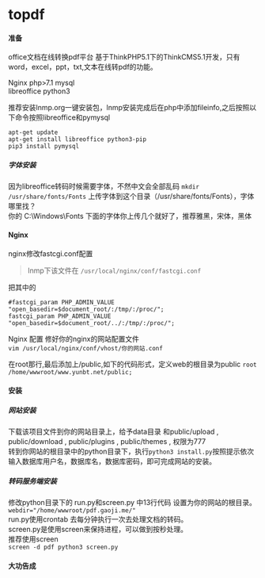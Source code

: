 # topdf

#### 准备
office文档在线转换pdf平台
基于ThinkPHP5.1下的ThinkCMS5.1开发，只有word，excel，ppt，txt,文本在线转pdf的功能。  

Nginx php>7.1 mysql  
libreoffice python3


推荐安装lnmp.org一键安装包，lnmp安装完成后在php中添加fileinfo,之后按照以下命令按照libreoffice和pymysql  

`apt-get update`  
`apt-get install libreoffice python3-pip`  
`pip3 install pymysql`  

##### 字体安装

因为libreoffice转码时候需要字体，不然中文会全部乱码
`mkdir /usr/share/fonts/Fonts`
上传字体到这个目录（/usr/share/fonts/Fonts），字体哪里找？  
你的 C:\Windows\Fonts 下面的字体你上传几个就好了，推荐雅黑，宋体，黑体
#### Nginx  

nginx修改fastcgi.conf配置  
>lnmp下该文件在 `/usr/local/nginx/conf/fastcgi.conf`  

把其中的  
```
#fastcgi_param PHP_ADMIN_VALUE "open_basedir=$document_root/:/tmp/:/proc/";
fastcgi_param PHP_ADMIN_VALUE "open_basedir=$document_root/../:/tmp/:/proc/";
```


Nginx 配置
修好你的nginx的网站配置文件  
`vim /usr/local/nginx/conf/vhost/你的网站.conf`

在root那行,最后添加上/public,如下的代码形式，定义web的根目录为public
`root  /home/wwwroot/www.yunbt.net/public;`

#### 安装
##### 网站安装

下载该项目文件到你的网站目录上，给予data目录 和public/upload , public/download , public/plugins , public/themes , 权限为777   
转到你网站的根目录中的python目录下，执行`python3 install.py`按照提示依次输入数据库用户名，数据库名，数据库密码，即可完成网站的安装。

##### 转码服务端安装
修改python目录下的 run.py和screen.py 中13行代码 设置为你的网站的根目录。  
`webdir="/home/wwwroot/pdf.gaoji.me/"`  
run.py使用crontab 去每分钟执行一次去处理文档的转码。  
screen.py是使用screen来保持进程，可以做到按秒处理。  
推荐使用screen  
`screen -d pdf python3 screen.py`

#### 大功告成




